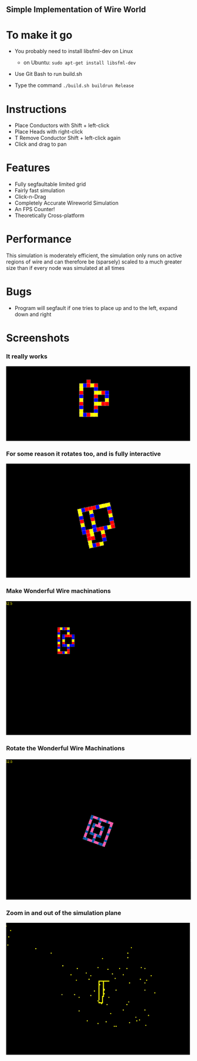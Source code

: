 ## Simple Implementation of Wire World

# To make it go
* You probably need to install libsfml-dev on Linux

    * on Ubuntu: `sudo apt-get install libsfml-dev`
* Use Git Bash to run build.sh
* Type the command `./build.sh buildrun Release`

# Instructions
* Place Conductors with Shift + left-click
* Place Heads with right-click
* T Remove Conductor Shift + left-click again
* Click and drag to pan




# Features
* Fully segfaultable limited grid
* Fairly fast simulation
* Click-n-Drag
* Completely Accurate Wireworld Simulation
* An FPS Counter!
* Theoretically Cross-platform

# Performance

This simulation is moderately efficient, the simulation only runs on active regions of wire and can therefore be (sparsely)
scaled to a much greater size than if every node was simulated at all times


# Bugs
* Program will segfault if one tries to place up and to the left, expand down and right
# Screenshots


### It really works
![Screen4](/readmeres/Wireworld4.gif)


### For some reason it rotates too, and is fully interactive
![Screen5](/readmeres/Wireworld5.gif)

### Make Wonderful Wire machinations
![Screen1](/readmeres/Wireworld1.png)

### Rotate the Wonderful Wire Machinations
![Screen2](/readmeres/Wireworld2.png)

### Zoom in and out of the simulation plane
![Screen3](/readmeres/Wireworld3.png)






